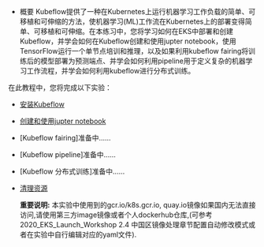 * 概要
  Kubeflow提供了一种在Kubernetes上运行机器学习工作负载的简单、可移植和可伸缩的方法，使机器学习(ML)工作流在Kubernetes上的部署变得简单、可移植和可伸缩。在本练习中，您将学习如何在EKS中部署和创建Kubeflow，并学会如何在Kubeflow创建和使用jupter notebook，使用TensorFlow运行一个单节点培训和推理，以及如果利用kubeflow fairing将训练后的模型部署为预测端点、并学会如何利用pipeline用于定义复杂的机器学习工作流程，并学会如何利用kubeflow进行分布式训练。


 在此教程中，您将完成以下实验：

  * [安装Kubeflow](安装Kubeflow.md)

  * [创建和使用jupter notebook](创建和使用jupter笔记本.md)

  * [Kubeflow fairing]准备中......

  * [Kubeflow pipeline]准备中......

  * [Kubeflow 分布式训练]准备中......

  * [清理资源](清理资源.md)

 
    **重要说明:** 本实验中使用到的gcr.io/k8s.gcr.io, quay.io镜像如果国内无法直接访问,请使用第三方image镜像或者个人dockerhub仓库,(可参考2020_EKS_Launch_Workshop 2.4 中国区镜像处理章节配置自动修改模式或者在实验中自行编辑对应的yaml文件).

#### 